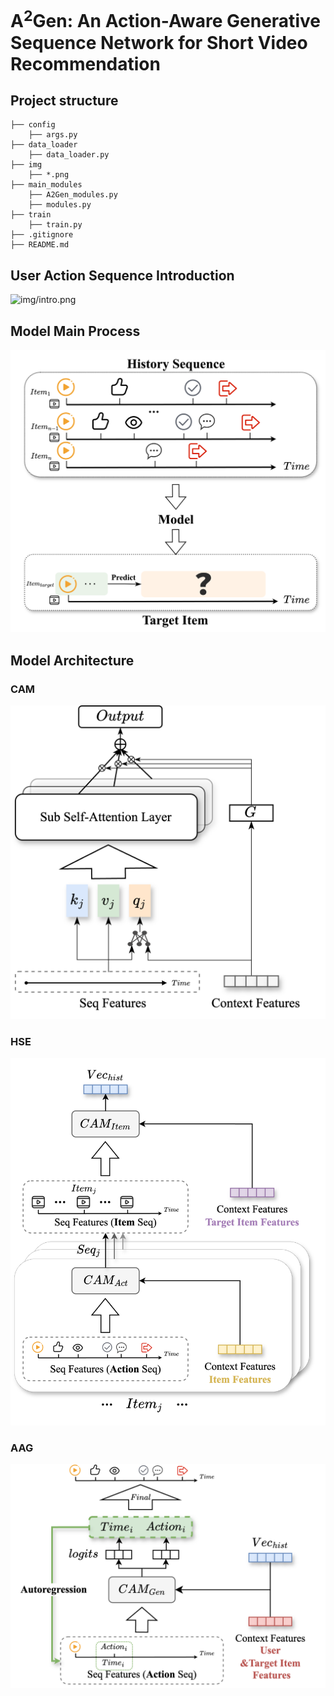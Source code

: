 # A<sup>2</sup>Gen: An Action-Aware Generative Sequence Network for Short Video Recommendation

## Project structure
```
├── config
    ├── args.py
├── data_loader
    ├── data_loader.py
├── img
    ├── *.png
├── main_modules
    ├── A2Gen_modules.py
    ├── modules.py
├── train
    ├── train.py
├── .gitignore
├── README.md
```

## User Action Sequence Introduction
<img alt="img/intro.png" src="img/intro.png" width="600"/>


## Model Main Process

<img alt="img/img.png" src="img/main_process.png" width="600"/>


## Model Architecture

### CAM

<img alt="img/cam.png" src="img/cam.png" width="600"/>

### HSE

<img alt="img/hse.png" src="img/hse.png" width="600"/>

### AAG

<img alt="img/agen.png" src="img/agen.png" width="600"/>

